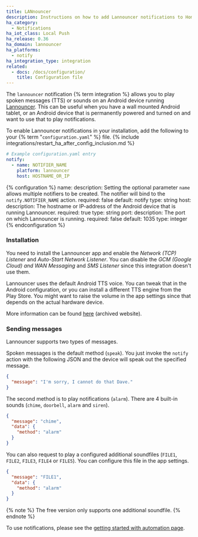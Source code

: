 ```yaml
---
title: LANnouncer
description: Instructions on how to add Lannouncer notifications to Home Assistant.
ha_category:
  - Notifications
ha_iot_class: Local Push
ha_release: 0.36
ha_domain: lannouncer
ha_platforms:
  - notify
ha_integration_type: integration
related:
  - docs: /docs/configuration/
    title: Configuration file
---
```


The `lannouncer` notification {% term integration %} allows you to play spoken messages (TTS) or sounds on an Android device running [Lannouncer](https://play.google.com/store/apps/details?id=com.keybounce.lannouncer&hl=en_US). This can be useful when you have a wall mounted Android tablet, or an Android device that is permanently powered and turned on and want to use that to play notifications.

To enable Lannouncer notifications in your installation, add the following to your {% term "`configuration.yaml`" %} file.
{% include integrations/restart_ha_after_config_inclusion.md %}

```yaml
# Example configuration.yaml entry
notify:
  - name: NOTIFIER_NAME
    platform: lannouncer
    host: HOSTNAME_OR_IP
```

{% configuration %}
name:
  description: Setting the optional parameter `name` allows multiple notifiers to be created. The notifier will bind to the `notify.NOTIFIER_NAME` action.
  required: false
  default: notify
  type: string
host:
  description: The hostname or IP-address of the Android device that is running Lannouncer.
  required: true
  type: string
port:
  description: The port on which Lannouncer is running.
  required: false
  default: 1035
  type: integer
{% endconfiguration %}

### Installation

You need to install the Lannouncer app and enable the *Network (TCP) Listener* and *Auto-Start Network Listener*. You can disable the *GCM (Google Cloud) and WAN Messaging* and *SMS Listener* since this integration doesn't use them.

Lannouncer uses the default Android TTS voice. You can tweak that in the Android configuration, or you can install a different TTS engine from the Play Store. You might want to raise the volume in the app settings since that depends on the actual hardware device.

More information can be found [here](https://web.archive.org/web/20200928053944/https://www.keybounce.com/lannouncer/configuring-lannouncer/) (archived website).

### Sending messages

Lannouncer supports two types of messages.

Spoken messages is the default method (`speak`). You just invoke the `notify` action with the following JSON and the device will speak out the specified message.

```json
{
  "message": "I'm sorry, I cannot do that Dave."
}
```

The second method is to play notifications (`alarm`). There are 4 built-in sounds (`chime`, `doorbell`, `alarm` and `siren`).

```json
{
  "message": "chime",
  "data": {
    "method": "alarm"
  }
}
```

You can also request to play a configured additional soundfiles (`FILE1`, `FILE2`, `FILE3`, `FILE4` or `FILE5`). You can configure this file in the app settings.

```json
{
  "message": "FILE1",
  "data": {
    "method": "alarm"
  }
}
```

{% note %}
The free version only supports one additional soundfile.
{% endnote %}

To use notifications, please see the [getting started with automation page](/getting-started/automation/).
